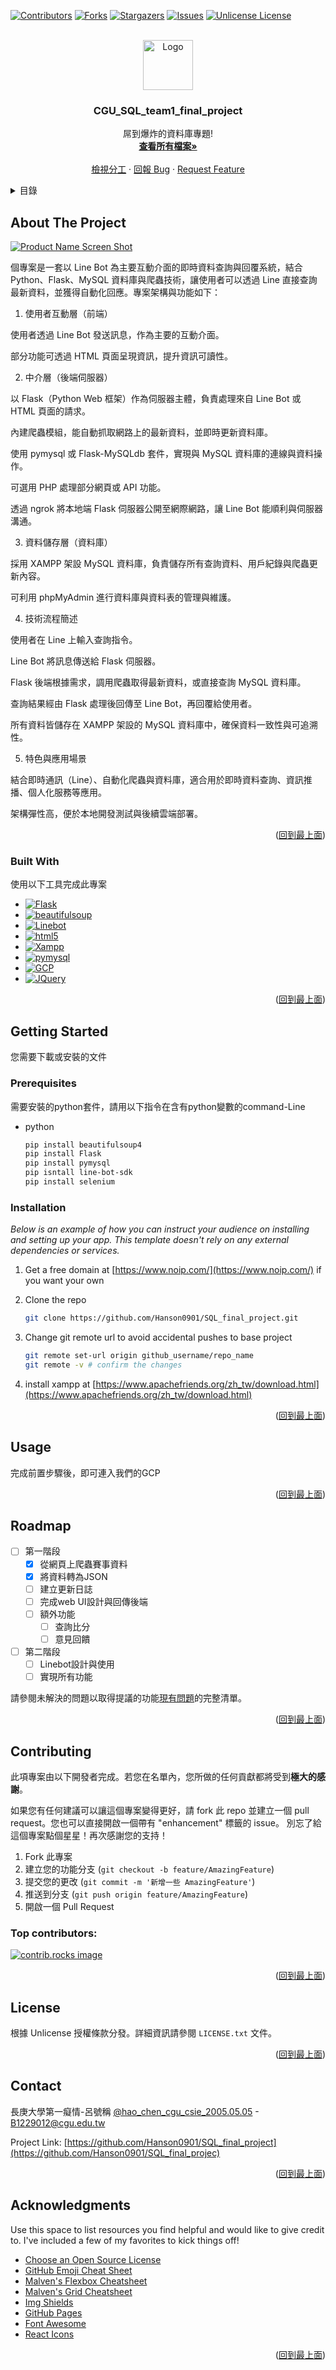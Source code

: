 <!-- Improved compatibility of 回到最上面 link: See: https://github.com/Hanson0901/SQL_final_project/pull/73 -->
<a id="readme-top"></a>
<!--
*** Thanks for checking out the SQL_final_project. If you have a suggestion
*** that would make this better, please fork the repo and create a pull request
*** or simply open an issue with the tag "enhancement".
*** Don't forget to give the project a star!
*** Thanks again! Now go create something AMAZING! :D
-->



<!-- PROJECT SHIELDS -->
<!--
*** I'm using markdown "reference style" links for readability.
*** Reference links are enclosed in brackets [ ] instead of parentheses ( ).
*** See the bottom of this document for the declaration of the reference variables
*** for contributors-url, forks-url, etc. This is an optional, concise syntax you may use.
*** https://www.markdownguide.org/basic-syntax/#reference-style-links
-->
[![Contributors][contributors-shield]][contributors-url]
[![Forks][forks-shield]][forks-url]
[![Stargazers][stars-shield]][stars-url]
[![Issues][issues-shield]][issues-url]
[![Unlicense License][license-shield]][license-url]



<!-- PROJECT LOGO -->
<br />
<div align="center">
  <a href="https://github.com/Hanson0901/SQL_final_project">
    <img src="images/logo.png" alt="Logo" width="80" height="80">
  </a>

  <h3 align="center">CGU_SQL_team1_final_project</h3>

  <p align="center">
    屌到爆炸的資料庫專題!
    <br />
    <a href="https://github.com/Hanson0901/SQL_final_project"><strong>查看所有檔案»</strong></a>
    <br />
    <br />
    <a href="https://github.com/Hanson0901/SQL_final_project/blob/main/messageImage_1746199525381.jpg">檢視分工</a>
    &middot;
    <a href="https://github.com/Hanson0901/SQL_final_project/issues/new?labels=bug&template=bug-report---.md">回報 Bug</a>
    &middot;
    <a href="https://github.com/Hanson0901/SQL_final_project/issues/new?labels=enhancement&template=feature-request---.md">Request Feature</a>
  </p>
</div>



<!-- TABLE OF CONTENTS -->
<details>
  <summary>目錄</summary>
  <ol>
    <li>
      <a href="#about-the-project">關於專案</a>
      <ul>
        <li><a href="#built-with">使用工具</a></li>
      </ul>
    </li>
    <li>
      <a href="#getting-started">開始使用</a>
      <ul>
        <li><a href="#prerequisites">需要的插件</a></li>
        <li><a href="#installation">下載專案</a></li>
      </ul>
    </li>
    <li><a href="#usage">用法</a></li>
    <li><a href="#roadmap">專案目標</a></li>
    <li><a href="#contributing">貢獻</a></li>
    <li><a href="#license">License</a></li>
    <li><a href="#contact">Contact</a></li>
    <li><a href="#acknowledgments">資料來源</a></li>
  </ol>
</details>



<!-- ABOUT THE PROJECT -->
## About The Project

[![Product Name Screen Shot][product-screenshot]](https://cgusqlpj.ddns.net)

個專案是一套以 Line Bot 為主要互動介面的即時資料查詢與回覆系統，結合 Python、Flask、MySQL 資料庫與爬蟲技術，讓使用者可以透過 Line 直接查詢最新資料，並獲得自動化回應。專案架構與功能如下：

1. 使用者互動層（前端）

使用者透過 Line Bot 發送訊息，作為主要的互動介面。

部分功能可透過 HTML 頁面呈現資訊，提升資訊可讀性。

2. 中介層（後端伺服器）

以 Flask（Python Web 框架）作為伺服器主體，負責處理來自 Line Bot 或 HTML 頁面的請求。

內建爬蟲模組，能自動抓取網路上的最新資料，並即時更新資料庫。

使用 pymysql 或 Flask-MySQLdb 套件，實現與 MySQL 資料庫的連線與資料操作。

可選用 PHP 處理部分網頁或 API 功能。

透過 ngrok 將本地端 Flask 伺服器公開至網際網路，讓 Line Bot 能順利與伺服器溝通。

3. 資料儲存層（資料庫）

採用 XAMPP 架設 MySQL 資料庫，負責儲存所有查詢資料、用戶紀錄與爬蟲更新內容。

可利用 phpMyAdmin 進行資料庫與資料表的管理與維護。

4. 技術流程簡述

使用者在 Line 上輸入查詢指令。

Line Bot 將訊息傳送給 Flask 伺服器。

Flask 後端根據需求，調用爬蟲取得最新資料，或直接查詢 MySQL 資料庫。

查詢結果經由 Flask 處理後回傳至 Line Bot，再回覆給使用者。

所有資料皆儲存在 XAMPP 架設的 MySQL 資料庫中，確保資料一致性與可追溯性。

5. 特色與應用場景

結合即時通訊（Line）、自動化爬蟲與資料庫，適合用於即時資料查詢、資訊推播、個人化服務等應用。

架構彈性高，便於本地開發測試與後續雲端部署。

<p align="right">(<a href="#readme-top">回到最上面</a>)</p>



### Built With

使用以下工具完成此專案

* [![Flask][Flask]][Flask-url]
* [![beautifulsoup][beautifulsoup4]][beautifulsoup4-url]
* [![Linebot][Linebot]][Linebot-url]
* [![html5][html5]][html5-url]
* [![Xampp][Xampp]][xampp-url]
* [![pymysql][pymysql]][pymysql-url]
* [![GCP][GCP]][GCP-url]
* [![JQuery][JQuery.com]][JQuery-url]

<p align="right">(<a href="#readme-top">回到最上面</a>)</p>



<!-- GETTING STARTED -->
## Getting Started

您需要下載或安裝的文件

### Prerequisites

需要安裝的python套件，請用以下指令在含有python變數的command-Line
* python
  ```sh
  pip install beautifulsoup4
  pip install Flask
  pip install pymysql
  pip isntall line-bot-sdk
  pip install selenium
  ```

### Installation

_Below is an example of how you can instruct your audience on installing and setting up your app. This template doesn't rely on any external dependencies or services._

1. Get a free domain  at [https://www.noip.com/](https://www.noip.com/) if you want your own
2. Clone the repo
   ```sh
   git clone https://github.com/Hanson0901/SQL_final_project.git
   ```

3. Change git remote url to avoid accidental pushes to base project
   ```sh
   git remote set-url origin github_username/repo_name
   git remote -v # confirm the changes
   ```
4. install xampp at [https://www.apachefriends.org/zh_tw/download.html](https://www.apachefriends.org/zh_tw/download.html)
<p align="right">(<a href="#readme-top">回到最上面</a>)</p>



<!-- USAGE EXAMPLES -->
## Usage

完成前置步驟後，即可連入我們的GCP

<p align="right">(<a href="#readme-top">回到最上面</a>)</p>



<!-- ROADMAP -->
## Roadmap
- [ ] 第一階段
  - [x] 從網頁上爬蟲賽事資料
  - [x] 將資料轉為JSON
  - [ ] 建立更新日誌
  - [ ] 完成web UI設計與回傳後端
  - [ ] 額外功能
      - [ ] 查詢比分
      - [ ] 意見回饋
- [ ] 第二階段
  - [ ] Linebot設計與使用
  - [ ] 實現所有功能

請參閱未解決的問題以取得提議的功能[現有問題](https://github.com/Hanson0901/SQL_final_project/issues)的完整清單。

<p align="right">(<a href="#readme-top">回到最上面</a>)</p>



<!-- CONTRIBUTING -->
## Contributing

此項專案由以下開發者完成。若您在名單內，您所做的任何貢獻都將受到**極大的感謝**。

如果您有任何建議可以讓這個專案變得更好，請 fork 此 repo 並建立一個 pull request。您也可以直接開啟一個帶有 "enhancement" 標籤的 issue。
別忘了給這個專案點個星星！再次感謝您的支持！

1. Fork 此專案
2. 建立您的功能分支 (`git checkout -b feature/AmazingFeature`)
3. 提交您的更改 (`git commit -m '新增一些 AmazingFeature'`)
4. 推送到分支 (`git push origin feature/AmazingFeature`)
5. 開啟一個 Pull Request

### Top contributors:

<a href="https://github.com/Hanson0901/SQL_final_project/graphs/contributors">
  <img src="https://contrib.rocks/image?repo=Hanson0901/SQL_final_project" alt="contrib.rocks image" />
</a>

<p align="right">(<a href="#readme-top">回到最上面</a>)</p>



<!-- LICENSE -->
## License
根據 Unlicense 授權條款分發。詳細資訊請參閱 `LICENSE.txt` 文件。

<p align="right">(<a href="#readme-top">回到最上面</a>)</p>



<!-- CONTACT -->
## Contact

長庚大學第一癡情-呂號稱 [@hao_chen_cgu_csie_2005.05.05](https://www.instagram.com/hao_chen_cgu_csie_2005.05.05?utm_source=ig_web_button_share_sheet&igsh=ZDNlZDc0MzIxNw==) - B1229012@cgu.edu.tw

Project Link: [https://github.com/Hanson0901/SQL_final_project](https://github.com/Hanson0901/SQL_final_projec)

<p align="right">(<a href="#readme-top">回到最上面</a>)</p>



<!-- ACKNOWLEDGMENTS -->
## Acknowledgments

Use this space to list resources you find helpful and would like to give credit to. I've included a few of my favorites to kick things off!

* [Choose an Open Source License](https://choosealicense.com)
* [GitHub Emoji Cheat Sheet](https://www.webpagefx.com/tools/emoji-cheat-sheet)
* [Malven's Flexbox Cheatsheet](https://flexbox.malven.co/)
* [Malven's Grid Cheatsheet](https://grid.malven.co/)
* [Img Shields](https://shields.io)
* [GitHub Pages](https://pages.github.com)
* [Font Awesome](https://fontawesome.com)
* [React Icons](https://react-icons.github.io/react-icons/search)

<p align="right">(<a href="#readme-top">回到最上面</a>)</p>



<!-- MARKDOWN LINKS & IMAGES -->
<!-- https://www.markdownguide.org/basic-syntax/#reference-style-links -->
[contributors-shield]: https://img.shields.io/github/contributors/Hanson0901/SQL_final_project?style=for-the-badge
[contributors-url]: https://img.shields.io/github/contributors/Hanson0901/SQL_final_project/graphs/contributors
[forks-shield]: https://img.shields.io/github/forks/Hanson0901/SQL_final_project?style=for-the-badge
[forks-url]: https://github.com/Hanson0901/SQL_final_project/network/members
[stars-shield]: https://img.shields.io/github/stars/Hanson0901/SQL_final_project?style=for-the-badge
[stars-url]: https://github.com/Hanson0901/SQL_final_project/stargazers
[issues-shield]: https://img.shields.io/github/issues/Hanson0901/SQL_final_project?style=for-the-badge
[issues-url]: https://github.com/Hanson0901/SQL_final_project/issues
[license-shield]: https://img.shields.io/github/license/Hanson0901/SQL_final_project?style=for-the-badge
[license-url]: https://github.com/Hanson0901/SQL_final_project/blob/main/LICENSE.txt
[linkedin-shield]: https://img.shields.io/badge/-LinkedIn-black.svg?style=for-the-badge&logo=linkedin&colorB=555
[linkedin-url]: https://linkedin.com/in/Hanson0901
[product-screenshot]: images/screenshot.png
[Flask]: https://img.shields.io/badge/Flask-000000?style=for-the-badge&logo=Flask&logoColor=FFFFFF
[Flask-url]: https://flask.palletsprojects.com/en/stable/
[beautifulsoup4]: https://img.shields.io/badge/BeautifulSoup-green?style=for-the-badge&logo=python
[beautifulsoup4-url]: https://pypi.org/project/beautifulsoup4/
[Linebot]: https://img.shields.io/badge/LineBot-FFFFFF?style=for-the-badge&logo=LINE&logoColor=00C300
[Linebot-url]: https://developers.line.biz/zh-hant/services/bot-designer/
[html5]: https://img.shields.io/badge/HTML-FFFFFF?style=for-the-badge&logo=html5&logoColor=E34F26
[html5-url]: https://www.w3.org/TR/2011/WD-html5-20110525/
[Xampp]: https://img.shields.io/badge/Xampp-FB7A24?style=for-the-badge&logo=xampp&logoColor=FFFFFF
[xampp-url]: https://www.apachefriends.org/zh_tw/index.html
[pymysql]: https://img.shields.io/badge/pymysql-4479A1?style=for-the-badge&logo=mysql&logoColor=FFFFFF
[pymysql-url]: https://github.com/PyMySQL/PyMySQL
[GCP]: https://img.shields.io/badge/Google%20Cloud%20Platform-4285F4?style=for-the-badge&logo=googlecloud&logoColor=FFFFFF
[GCP-url]: https://console.cloud.google.com/?hl=zh-tw
[JQuery.com]: https://img.shields.io/badge/jQuery-0769AD?style=for-the-badge&logo=jquery&logoColor=white
[JQuery-url]: https://jquery.com 
